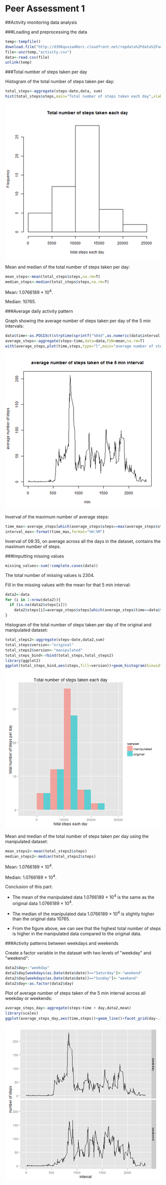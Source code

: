 Peer Assessment 1
=====================

##Activity monitoring data analysis

###Loading and preprocessing the data


```r
temp<-tempfile()
download.file("http://d396qusza40orc.cloudfront.net/repdata%2Fdata%2Factivity.zip",temp)
file<-unz(temp,"activity.csv")
data<-read.csv(file)
unlink(temp)
```

###Total number of steps taken per day

Histogram of the total number of steps taken per day:


```r
total_steps<-aggregate(steps~date,data, sum)
hist(total_steps$steps,main="Total number of steps taken each day",xlab="total steps each day")
```

![plot of chunk unnamed-chunk-2](figure/unnamed-chunk-2-1.png) 

Mean and median of the total number of steps taken per day:


```r
mean_steps<-mean(total_steps$steps,na.rm=T)
median_steps<-median(total_steps$steps,na.rm=T)
```

Mean: 1.0766189 &times; 10<sup>4</sup>. 

Median: 10765. 

###Average daily activity pattern

Graph showing the average number of steps taken per day of the 5 min intervals:


```r
data$time<-as.POSIXct(strptime(sprintf("%04d",as.numeric(data$interval)),"%H%M"))
average_steps<-aggregate(steps~time,data=data,FUN=mean,na.rm=T)
with(average_steps,plot(time,steps,type="l",main="average number of steps taken of the 5 min interval",xlab="time of a day",ylab="average number of steps"))
```

![plot of chunk unnamed-chunk-4](figure/unnamed-chunk-4-1.png) 

Inverval of the maximum number of average steps:


```r
time_max<-average_steps[which(average_steps$steps==max(average_steps$steps)),1]
interval_max<-format(time_max,format="%H:%M")
```

Inverval of 08:35, on average across all the days in the dataset, contains the maximum number of steps. 

###Imputting missing values


```r
missing_values<-sum(!complete.cases(data))
```

The total number of missing values is 2304. 

Fill in the missing values with the mean for that 5 min interval:


```r
data2<-data
for (i in 1:nrow(data2)){
  if (is.na(data2$steps[i]))
    data2$steps[i]=average_steps$steps[which(average_steps$time==data$time[i])]
}
```

Histogram of the total number of steps taken per day of the original and manipulated dataset:


```r
total_steps2<-aggregate(steps~date,data2,sum)
total_steps$version<-"original"
total_steps2$version<-"manipulated"
total_steps_bind<-rbind(total_steps,total_steps2)
library(ggplot2)
ggplot(total_steps_bind,aes(steps,fill=version))+geom_histogram(binwidth=5000,position="dodge",alpha=0.6)+labs(title="Total number of steps taken each day")+labs(x="total steps each day")+labs(y="total number of steps per day")
```

![plot of chunk unnamed-chunk-8](figure/unnamed-chunk-8-1.png) 

Mean and median of the total number of steps taken per day using the manipulated dataset:


```r
mean_steps2<-mean(total_steps2$steps)
median_steps2<-median(total_steps2$steps)
```

Mean: 1.0766189 &times; 10<sup>4</sup>. 

Median: 1.0766189 &times; 10<sup>4</sup>. 

Conclusion of this part:

- The mean of the manipulated data 1.0766189 &times; 10<sup>4</sup> is the same as the original data 1.0766189 &times; 10<sup>4</sup>. 

- The median of the manipulated data 1.0766189 &times; 10<sup>4</sup> is slightly higher than the original data 10765. 

- From the figure above, we can see that the highest total number of steps is higher in the manipulated data compared to the original data. 

###Activity patterns between weekdays and weekends

Create a factor variable in the dataset with two levels of "weekday" and "weekend":


```r
data2$day<-"weekday"
data2$day[weekdays(as.Date(data$date))=="Saturday"]<-"weekend"
data2$day[weekdays(as.Date(data$date))=="Sunday"]<-"weekend"
data2$day<-as.factor(data2$day)
```

Plot of average number of steps taken of the 5 min interval across all weekday or weekends:


```r
average_steps_day<-aggregate(steps~time + day,data2,mean)
library(scales)
ggplot(average_steps_day,aes(time,steps))+geom_line()+facet_grid(day~.)+labs(y="number of steps")+scale_x_datetime(breaks = date_breaks("4 hours"),labels = date_format("%H:%M"))
```

![plot of chunk unnamed-chunk-11](figure/unnamed-chunk-11-1.png) 

